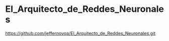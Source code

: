 # El_Arquitecto_de_Reddes_Neuronales
https://github.com/jeffernovoa/El_Arquitecto_de_Reddes_Neuronales.git
